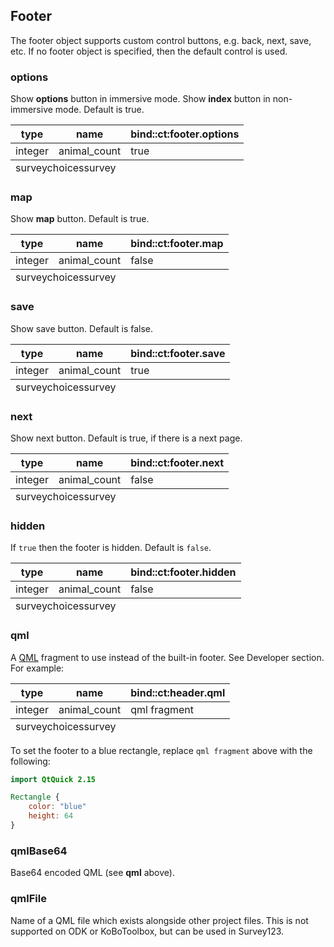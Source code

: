 ## Footer
The footer object supports custom control buttons, e.g. back, next, save, etc. If no footer object is specified, then the default control is used.

### options
Show **options** button in immersive mode. Show **index** button in non-immersive mode. Default is true.

<table class="xlsTable">
  <thead>
    <tr>
      <th>type</th>
      <th>name</th>
      <th>bind::ct:footer.options</th>
    </tr>
  </thead>
  <tbody>
    <tr>
      <td>integer</td>
      <td>animal_count</td>
      <td>true</td>
    </tr>
  </tbody>
  <tfoot>
    <tr>
      <td class="sheets" colspan="3"><span class="active">survey</span><span>choices</span><span>survey</span></td>
    </tr>
  </tfoot>
</table>

### map
Show **map** button. Default is true.

<table class="xlsTable">
  <thead>
    <tr>
      <th>type</th>
      <th>name</th>
      <th>bind::ct:footer.map</th>
    </tr>
  </thead>
  <tbody>
    <tr>
      <td>integer</td>
      <td>animal_count</td>
      <td>false</td>
    </tr>
  </tbody>
  <tfoot>
    <tr>
      <td class="sheets" colspan="3"><span class="active">survey</span><span>choices</span><span>survey</span></td>
    </tr>
  </tfoot>
</table>

### save
Show save button. Default is false.

<table class="xlsTable">
  <thead>
    <tr>
      <th>type</th>
      <th>name</th>
      <th>bind::ct:footer.save</th>
    </tr>
  </thead>
  <tbody>
    <tr>
      <td>integer</td>
      <td>animal_count</td>
      <td>true</td>
    </tr>
  </tbody>
  <tfoot>
    <tr>
      <td class="sheets" colspan="3"><span class="active">survey</span><span>choices</span><span>survey</span></td>
    </tr>
  </tfoot>
</table>

### next
Show next button. Default is true, if there is a next page.

<table class="xlsTable">
  <thead>
    <tr>
      <th>type</th>
      <th>name</th>
      <th>bind::ct:footer.next</th>
    </tr>
  </thead>
  <tbody>
    <tr>
      <td>integer</td>
      <td>animal_count</td>
      <td>false</td>
    </tr>
  </tbody>
  <tfoot>
    <tr>
      <td class="sheets" colspan="3"><span class="active">survey</span><span>choices</span><span>survey</span></td>
    </tr>
  </tfoot>
</table>

### hidden
If `true` then the footer is hidden. Default is `false`.

<table class="xlsTable">
  <thead>
    <tr>
      <th>type</th>
      <th>name</th>
      <th>bind::ct:footer.hidden</th>
    </tr>
  </thead>
  <tbody>
    <tr>
      <td>integer</td>
      <td>animal_count</td>
      <td>false</td>
    </tr>
  </tbody>
  <tfoot>
    <tr>
      <td class="sheets" colspan="3"><span class="active">survey</span><span>choices</span><span>survey</span></td>
    </tr>
  </tfoot>
</table>

### qml
A [QML](https://wikipedia.org/wiki/QML) fragment to use instead of the built-in footer. See Developer section. For example: 

<table class="xlsTable">
  <thead>
    <tr>
      <th>type</th>
      <th>name</th>
      <th>bind::ct:header.qml</th>
    </tr>
  </thead>
  <tbody>
    <tr>
      <td>integer</td>
      <td>animal_count</td>
      <td>qml fragment</td>
    </tr>
  </tbody>
  <tfoot>
    <tr>
      <td class="sheets" colspan="3"><span class="active">survey</span><span>choices</span><span>survey</span></td>
    </tr>
  </tfoot>
</table>

To set the footer to a blue rectangle, replace `qml fragment` above with the following:
```qml
import QtQuick 2.15

Rectangle {
    color: "blue"
    height: 64
}
```

### qmlBase64
Base64 encoded QML (see **qml** above).

### qmlFile
Name of a QML file which exists alongside other project files. This is not supported on ODK or KoBoToolbox, but can be used in Survey123.
